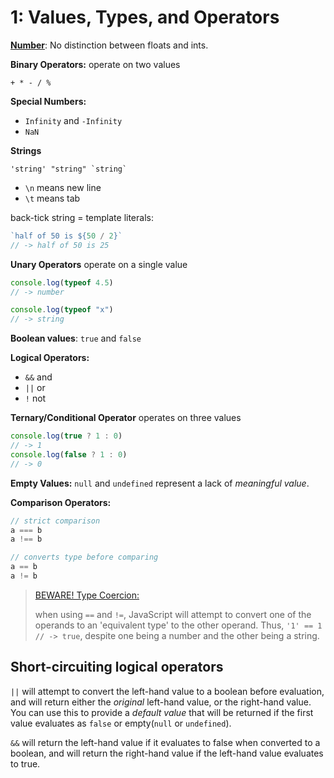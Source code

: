 # 1: Values, Types, and Operators

**[Number](https://developer.mozilla.org/en-US/docs/Web/JavaScript/Reference/Global_Objects/Number)**: No distinction between floats and ints.

**Binary Operators:** operate on two values

```
+ * - / %
```

**Special Numbers:**

- `Infinity` and `-Infinity`
- `NaN`

**Strings**

```
'string' "string" `string`
```

- `\n` means new line
- `\t` means tab

back-tick string = template literals:

```JavaScript
`half of 50 is ${50 / 2}`
// -> half of 50 is 25
```

**Unary Operators** operate on a single value

```JavaScript
console.log(typeof 4.5)
// -> number

console.log(typeof "x")
// -> string
```

**Boolean values**: `true` and `false`

**Logical Operators:**

- `&&` and
- `||` or
- `!` not

**Ternary/Conditional Operator** operates on three values

```JavaScript
console.log(true ? 1 : 0)
// -> 1
console.log(false ? 1 : 0)
// -> 0
```

**Empty Values:** `null` and `undefined` represent a lack of _meaningful value_.

**Comparison Operators:**

```JavaScript
// strict comparison
a === b
a !== b

// converts type before comparing
a == b
a != b
```

> [BEWARE! Type Coercion:](https://www.youtube.com/watch?v=C5ZVC4HHgIg)
>
> when using `==` and `!=`, JavaScript will attempt to convert one of the operands to an 'equivalent type' to the other operand. Thus, `'1' == 1 // -> true`, despite one being a number and the other being a string.

## Short-circuiting logical operators

`||` will attempt to convert the left-hand value to a boolean before evaluation, and will return either the _original_ left-hand value, or the right-hand value. You can use this to provide a _default value_ that will be returned if the first value evaluates as `false` or empty(`null` or `undefined`).

`&&` will return the left-hand value if it evaluates to false when converted to a boolean, and will return the right-hand value if the left-hand value evaluates to true.
